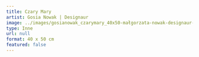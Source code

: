 ```yaml
---
title: Czary Mary
artist: Gosia Nowak | Designaur
image: ../images/gosianowak_czarymary_40x50-małgorzata-nowak-designaur-.jpg
type: Inne
url: null
format: 40 x 50 cm
featured: false
---
```

